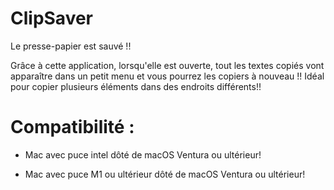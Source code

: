 # ClipSaver
Le presse-papier est sauvé !!

Grâce à cette application, lorsqu'elle est ouverte, tout les textes copiés vont apparaître dans un petit menu et vous pourrez les copiers à nouveau !! Idéal pour copier plusieurs éléments dans des endroits différents!!

# Compatibilité : 

- Mac avec puce intel dôté de macOS Ventura ou ultérieur!

- Mac avec puce M1 ou ultérieur dôté de macOS Ventura ou ultérieur!
